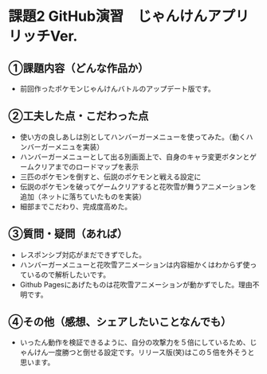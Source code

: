 # 課題2 GitHub演習　じゃんけんアプリ リッチVer.

## ①課題内容（どんな作品か）
- 前回作ったポケモンじゃんけんバトルのアップデート版です。

## ②工夫した点・こだわった点
- 使い方の良しあしは別としてハンバーガーメニューを使ってみた。（動くハンバーガーメニュを実装）
- ハンバーガーメニューとして出る別画面上で、自身のキャラ変更ボタンとゲームクリアまでのロードマップを表示
- 三匹のポケモンを倒すと、伝説のポケモンと戦える設定に
- 伝説のポケモンを破ってゲームクリアすると花吹雪が舞うアニメーションを追加（ネットに落ちていたものを実装）
- 細部までこだわり、完成度高めた。

## ③質問・疑問（あれば）
- レスポンシブ対応がまだできずでした。
- ハンバーガーメニューと花吹雪アニメーションは内容細かくはわからず使っているので解析したいです。
- Github Pagesにあげたものは花吹雪アニメーションが動かずでした。理由不明です。

## ④その他（感想、シェアしたいことなんでも）
- いったん動作を検証できるように、自分の攻撃力を５倍にしているため、じゃんけん一度勝つと倒せる設定です。リリース版(笑)はこの５倍を外そうと思います。
